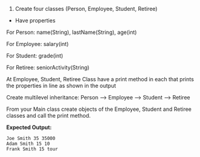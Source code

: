 1. Create four classes (Person, Employee, Student, Retiree)

* Have properties

For Person: name(String), lastName(String), age(int)

For Employee: salary(int)

For Student: grade(int)

For Retiree: seniorActivity(String)

At Employee, Student, Retiree Class have a print method in each that prints 
the properties in line as shown in the output

Create multilevel inheritance: Person --> Employee --> Student --> Retiree

From your Main class create objects of the Employee, Student and Retiree classes 
and call the print method.

**Expected Output:**

```
Joe Smith 35 35000
Adam Smith 15 10
Frank Smith 15 tour